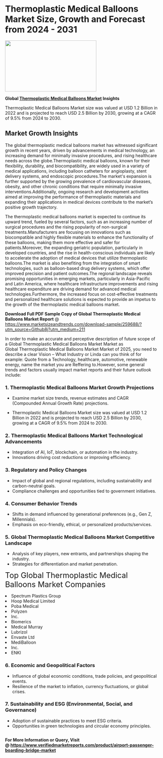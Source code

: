 <H1>Thermoplastic Medical Balloons Market Size, Growth and Forecast from 2024 - 2031</H1><img class="aligncenter size-medium wp-image-584254" src="https://thirdeyenews.in/wp-content/uploads/2024/09/Global-Market-Research-300x168.jpeg" alt="" width="300" height="168" /><p><strong>Global&nbsp;<a href="https://www.marketsizeandtrends.com/download-sample/259688/?utm_source=Github8j?utm_medium=211">Thermoplastic Medical Balloons Market</a> Insights</strong></p><p>Thermoplastic Medical Balloons Market size was valued at USD 1.2 Billion in 2022 and is projected to reach USD 2.5 Billion by 2030, growing at a CAGR of 9.5% from 2024 to 2030.</p><p><h2>Market Growth Insights</h2> <p>The global thermoplastic medical balloons market has witnessed significant growth in recent years, driven by advancements in medical technology, an increasing demand for minimally invasive procedures, and rising healthcare needs across the globe.Thermoplastic medical balloons, known for their flexibility, durability, and biocompatibility, are widely used in a variety of medical applications, including balloon catheters for angioplasty, stent delivery systems, and endoscopic procedures.The market's expansion is further supported by the growing prevalence of cardiovascular diseases, obesity, and other chronic conditions that require minimally invasive interventions.Additionally, ongoing research and development activities aimed at improving the performance of thermoplastic materials and expanding their applications in medical devices contribute to the market’s positive growth trajectory.</p> <p>The thermoplastic medical balloons market is expected to continue its upward trend, fueled by several factors, such as an increasing number of surgical procedures and the rising popularity of non-surgical treatments.Manufacturers are focusing on innovations such as biocompatible and highly flexible materials to enhance the functionality of these balloons, making them more effective and safer for patients.Moreover, the expanding geriatric population, particularly in developed countries, and the rise in health-conscious individuals are likely to accelerate the adoption of medical devices that utilize thermoplastic balloons.The market is also benefiting from the integration of smart technologies, such as balloon-based drug delivery systems, which offer improved precision and patient outcomes.The regional landscape reveals promising opportunities in emerging markets, particularly in Asia-Pacific and Latin America, where healthcare infrastructure improvements and rising healthcare expenditure are driving demand for advanced medical technologies.Furthermore, the increased focus on cost-effective treatments and personalized healthcare solutions is expected to provide an impetus to the growth of the thermoplastic medical balloons market.<p><span class=""><strong>Download Full PDF Sample Copy of Global Thermoplastic Medical Balloons Market Report</strong> @ <a href="https://www.marketsizeandtrends.com/download-sample/259688/?utm_source=Github8j?utm_medium=211" target="_blank">https://www.marketsizeandtrends.com/download-sample/259688/?utm_source=Github8j?utm_medium=211</a></span></p><p>In order to make an accurate and perceptive description of future scope of a Global&nbsp;Thermoplastic Medical Balloons Market Market as Global&nbsp;Thermoplastic Medical Balloons Market Market of 2025, you need to describe a clear Vision &ndash; What Industry or Linda can you think of for example: Quote from a Technology, healthcare, automotive, renewable energy, name the market you are Reffering to.However, some general trends and factors usually impact market reports and their future outlook include:</p><h3>1.&nbsp;<strong>Thermoplastic Medical Balloons Market Growth Projections</strong></h3><ul><li>Examine market size trends, revenue estimates and CAGR (Compounded Annual Growth Rate) projections.</li><li><p>Thermoplastic Medical Balloons Market size was valued at USD 1.2 Billion in 2022 and is projected to reach USD 2.5 Billion by 2030, growing at a CAGR of 9.5% from 2024 to 2030.</p></li></ul><h3>2.&nbsp;<strong>Thermoplastic Medical Balloons Market Technological Advancements</strong></h3><ul><li>Integration of AI, IoT, blockchain, or automation in the industry.</li><li>Innovations driving cost reductions or improving efficiency.</li></ul><h3>3.&nbsp;<strong>Regulatory and Policy Changes</strong></h3><ul><li>Impact of global and regional regulations, including sustainability and carbon-neutral goals.</li><li>Compliance challenges and opportunities tied to government initiatives.</li></ul><h3>4.&nbsp;<strong>Consumer Behavior Trends</strong></h3><ul><li>Shifts in demand influenced by generational preferences (e.g., Gen Z, Millennials).</li><li>Emphasis on eco-friendly, ethical, or personalized products/services.</li></ul><h3>5.&nbsp;<strong>Global Thermoplastic Medical Balloons Market Competitive Landscape</strong></h3><ul><li>Analysis of key players, new entrants, and partnerships shaping the industry.</li><li>Strategies for differentiation and market penetration.</li></ul><p data-pm-slice="1 1 []"><span style="color: inherit; font-family: inherit; font-size: 25px;">Top Global Thermoplastic Medical Balloons Market Companies</span></p><div class="" data-test-id=""><p><li>Spectrum Plastics Group</li><li> Hoop Medical Limited</li><li> Poba Medical</li><li> Polyzen</li><li> Inc.</li><li> Biomerics</li><li> Medical Murray</li><li> Lubrizol</li><li> Envaste Ltd</li><li> MediBalloon</li><li> Inc.</li><li> ENKI</li></p></div><h3>6.&nbsp;<strong>Economic and Geopolitical Factors</strong></h3><ul><li>Influence of global economic conditions, trade policies, and geopolitical events.</li><li>Resilience of the market to inflation, currency fluctuations, or global crises.</li></ul><h3>7.&nbsp;<strong>Sustainability and ESG (Environmental, Social, and Governance)</strong></h3><ul><li>Adoption of sustainable practices to meet ESG criteria.</li><li>Opportunities in green technologies and circular economy principles.</li></ul><h2><strong style="font-size: 14px;">For More Information or Query, Visit @&nbsp;</strong><a style="background-color: #ffffff; font-size: 14px;" href="https://www.marketsizeandtrends.com/report/thermoplastic-medical-balloons-market/" target="_blank">https://www.verifiedmarketreports.com/product/airport-passenger-boarding-bridge-market</a></h2>